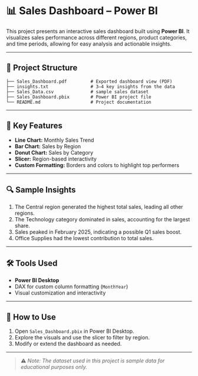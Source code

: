 # 📊 Sales Dashboard – Power BI

This project presents an interactive sales dashboard built using **Power BI**. It visualizes sales performance across different regions, product categories, and time periods, allowing for easy analysis and actionable insights.

---

## 📁 Project Structure

```
├── Sales_Dashboard.pdf         # Exported dashboard view (PDF)
├── insights.txt                # 3–4 key insights from the data
├── Sales_Data.csv              # sample sales dataset
├── Sales_Dashboard.pbix        # Power BI project file
└── README.md                   # Project documentation
```

---

## 📌 Key Features

- **Line Chart:** Monthly Sales Trend  
- **Bar Chart:** Sales by Region  
- **Donut Chart:** Sales by Category  
- **Slicer:** Region-based interactivity  
- **Custom Formatting:** Borders and colors to highlight top performers  

---

## 🔍 Sample Insights

1. The Central region generated the highest total sales, leading all other regions.
2. The Technology category dominated in sales, accounting for the largest share.
3. Sales peaked in February 2025, indicating a possible Q1 sales boost.
4. Office Supplies had the lowest contribution to total sales.

---

## 🛠️ Tools Used

- **Power BI Desktop**
- DAX for custom column formatting (`MonthYear`)
- Visual customization and interactivity

---

## 📌 How to Use

1. Open `Sales_Dashboard.pbix` in Power BI Desktop.
2. Explore the visuals and use the slicer to filter by region.
3. Modify or extend the dashboard as needed.

---

> ⚠️ _Note: The dataset used in this project is sample data for educational purposes only._

